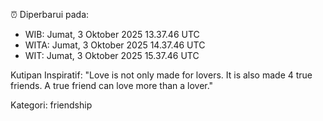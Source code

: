 ⏰ Diperbarui pada:
- WIB: Jumat, 3 Oktober 2025 13.37.46 UTC
- WITA: Jumat, 3 Oktober 2025 14.37.46 UTC
- WIT: Jumat, 3 Oktober 2025 15.37.46 UTC

Kutipan Inspiratif:
"Love is not only made for lovers. It is also made 4 true friends. A true friend can love more than a lover."


Kategori: friendship

